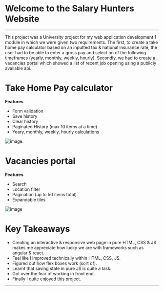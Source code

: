# Welcome to the Salary Hunters Website
---
This project was a University project for my web application development 1 module in which we were given two requirements. The first, to create a take home pay calculator based on an inputted tax & national insurance rate, the user had to be able to enter a gross pay
and select on of the following timeframes (yearly, monthly, weekly, hourly). Secondly, we had to create a vacancies portal which showed a list of recent job opening using a publicly available api.

# Take Home Pay calculator

**Features**
* Form validation
* Save history
* Clear history
* Paginated History (max 10 items at a time)
* Yeary, monthly, weekly, hourly calculations

![image](https://github.com/user-attachments/assets/57708afa-13b5-4870-b8f6-6f6444444db4).

# Vacancies portal

**Features**
* Search
* Location filter
* Pagination (up to 50 items total)
* Expandable tiles

![image](https://github.com/user-attachments/assets/e168d57f-fd53-4e75-9451-285f900bbe5b)

# Key Takeaways

* Creating an interactive & responsive web page in pure HTML, CSS & JS makes me appreciate how lucky we are with frameworks such as angular & react.
* Feel like I improved technically within HTML, CSS, JS.
* Figured out how flex boxes work (sort of).
* Learnt that saving state in pure JS is quite a task.
* Got over the fear of working in front end.
* Finally I quite enjoyed this project.

---
